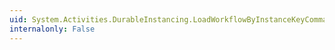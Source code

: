 ```yaml
---
uid: System.Activities.DurableInstancing.LoadWorkflowByInstanceKeyCommand.AssociateInstanceKeyToInstanceId
internalonly: False
---
```

